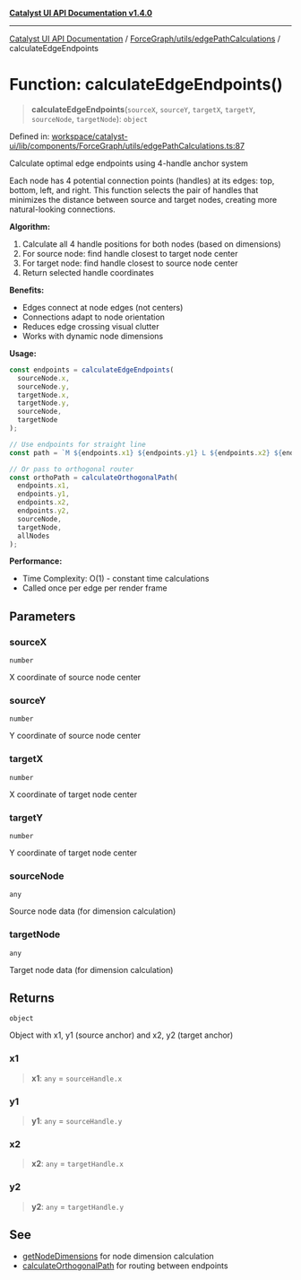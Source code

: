 [**Catalyst UI API Documentation v1.4.0**](../../../../README.md)

---

[Catalyst UI API Documentation](../../../../README.md) / [ForceGraph/utils/edgePathCalculations](../README.md) / calculateEdgeEndpoints

# Function: calculateEdgeEndpoints()

> **calculateEdgeEndpoints**(`sourceX`, `sourceY`, `targetX`, `targetY`, `sourceNode`, `targetNode`): `object`

Defined in: [workspace/catalyst-ui/lib/components/ForceGraph/utils/edgePathCalculations.ts:87](https://github.com/TheBranchDriftCatalyst/catalyst-ui/blob/main/lib/components/ForceGraph/utils/edgePathCalculations.ts#L87)

Calculate optimal edge endpoints using 4-handle anchor system

Each node has 4 potential connection points (handles) at its edges:
top, bottom, left, and right. This function selects the pair of handles
that minimizes the distance between source and target nodes, creating
more natural-looking connections.

**Algorithm:**

1. Calculate all 4 handle positions for both nodes (based on dimensions)
2. For source node: find handle closest to target node center
3. For target node: find handle closest to source node center
4. Return selected handle coordinates

**Benefits:**

- Edges connect at node edges (not centers)
- Connections adapt to node orientation
- Reduces edge crossing visual clutter
- Works with dynamic node dimensions

**Usage:**

```typescript
const endpoints = calculateEdgeEndpoints(
  sourceNode.x,
  sourceNode.y,
  targetNode.x,
  targetNode.y,
  sourceNode,
  targetNode
);

// Use endpoints for straight line
const path = `M ${endpoints.x1} ${endpoints.y1} L ${endpoints.x2} ${endpoints.y2}`;

// Or pass to orthogonal router
const orthoPath = calculateOrthogonalPath(
  endpoints.x1,
  endpoints.y1,
  endpoints.x2,
  endpoints.y2,
  sourceNode,
  targetNode,
  allNodes
);
```

**Performance:**

- Time Complexity: O(1) - constant time calculations
- Called once per edge per render frame

## Parameters

### sourceX

`number`

X coordinate of source node center

### sourceY

`number`

Y coordinate of source node center

### targetX

`number`

X coordinate of target node center

### targetY

`number`

Y coordinate of target node center

### sourceNode

`any`

Source node data (for dimension calculation)

### targetNode

`any`

Target node data (for dimension calculation)

## Returns

`object`

Object with x1, y1 (source anchor) and x2, y2 (target anchor)

### x1

> **x1**: `any` = `sourceHandle.x`

### y1

> **y1**: `any` = `sourceHandle.y`

### x2

> **x2**: `any` = `targetHandle.x`

### y2

> **y2**: `any` = `targetHandle.y`

## See

- [getNodeDimensions](../../nodeDimensions/functions/getNodeDimensions.md) for node dimension calculation
- [calculateOrthogonalPath](calculateOrthogonalPath.md) for routing between endpoints
